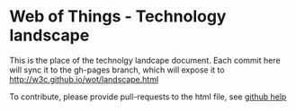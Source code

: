 # Web of Things - Technology landscape

This is the place of the technolgy landcape document. 
Each commit here will sync it to the gh-pages branch, which will expose it to http://w3c.github.io/wot/landscape.html

To contribute, please provide pull-requests to the html file, see [github help](https://help.github.com/articles/using-pull-requests/)

